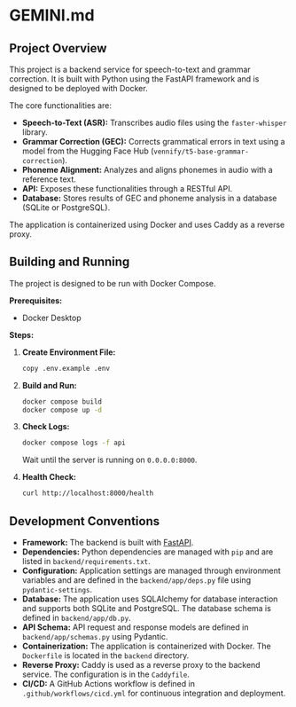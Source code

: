
# GEMINI.md

## Project Overview

This project is a backend service for speech-to-text and grammar correction. It is built with Python using the FastAPI framework and is designed to be deployed with Docker.

The core functionalities are:
- **Speech-to-Text (ASR):** Transcribes audio files using the `faster-whisper` library.
- **Grammar Correction (GEC):** Corrects grammatical errors in text using a model from the Hugging Face Hub (`vennify/t5-base-grammar-correction`).
- **Phoneme Alignment:**  Analyzes and aligns phonemes in audio with a reference text.
- **API:** Exposes these functionalities through a RESTful API.
- **Database:** Stores results of GEC and phoneme analysis in a database (SQLite or PostgreSQL).

The application is containerized using Docker and uses Caddy as a reverse proxy.

## Building and Running

The project is designed to be run with Docker Compose.

**Prerequisites:**
- Docker Desktop

**Steps:**

1.  **Create Environment File:**
    ```bash
    copy .env.example .env
    ```

2.  **Build and Run:**
    ```bash
    docker compose build
    docker compose up -d
    ```

3.  **Check Logs:**
    ```bash
    docker compose logs -f api
    ```
    Wait until the server is running on `0.0.0.0:8000`.

4.  **Health Check:**
    ```bash
    curl http://localhost:8000/health
    ```

## Development Conventions

- **Framework:** The backend is built with [FastAPI](https://fastapi.tiangolo.com/).
- **Dependencies:** Python dependencies are managed with `pip` and are listed in `backend/requirements.txt`.
- **Configuration:** Application settings are managed through environment variables and are defined in the `backend/app/deps.py` file using `pydantic-settings`.
- **Database:** The application uses SQLAlchemy for database interaction and supports both SQLite and PostgreSQL. The database schema is defined in `backend/app/db.py`.
- **API Schema:** API request and response models are defined in `backend/app/schemas.py` using Pydantic.
- **Containerization:** The application is containerized with Docker. The `Dockerfile` is located in the `backend` directory.
- **Reverse Proxy:** Caddy is used as a reverse proxy to the backend service. The configuration is in the `Caddyfile`.
- **CI/CD:** A GitHub Actions workflow is defined in `.github/workflows/cicd.yml` for continuous integration and deployment.

